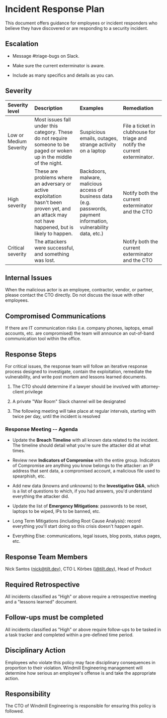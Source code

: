 # Incident Response Plan

This document offers guidance for employees or incident responders who
believe they have discovered or are responding to a security incident.

## Escalation

- Message #triage-bugs on Slack.

- Make sure the current exterminator is aware.

- Include as many specifics and details as you can.

## Severity

| **Severity level**     | **Description**                                                                                                                                    | **Examples**                                                                                                          | **Remediation**                                                                                              |
| :--------------------- | :------------------------------------------------------------------------------------------------------------------------------------------------- | :-------------------------------------------------------------------------------------------------------------------- | :----------------------------------------------------------------------------------------------------------- |
| Low or Medium Severity | Most issues fall under this category. These do not require someone to be paged or woken up in the middle of the night.                             | Suspicious emails, outages, strange activity on a laptop                                                              | File a ticket in clubhouse for triage and notify the current exterminator.                        |
| High severity          | These are problems where an adversary or active exploitation hasn't been proven yet, and an attack may not have happened, but is likely to happen. | Backdoors, malware, malicious access of business data (e.g. passwords, payment information, vulnerability data, etc.) | Notify both the current exterminator and the CTO |
| Critical severity      | The attackers were successful, and something was lost.                                                                                             |                                                                                                                       |  Notify both the current exterminator and the CTO                                                        |

## Internal Issues

When the malicious actor is an employee, contractor, vendor, or partner,
please contact the CTO directly.
Do not discuss the issue with other employees.

## Compromised Communications

If there are IT communication risks (i.e. company phones, laptops, email
accounts, etc. are compromised) the team will announce an out-of-band
communication tool within the office.

## Response Steps

For critical issues, the response team will follow an iterative response
process designed to investigate, contain the exploitation, remediate the
vulnerability, and write post mortem and lessons learned documents.

1.  The CTO should determine if a
    lawyer should be involved with attorney-client privilege

2.  A private "War Room" Slack channel will be designated

3.  The following meeting will take place at regular intervals, starting
    with twice per day, until the incident is resolved

### Response Meeting -- Agenda

- Update the **Breach Timeline** with all known data related to the
  incident. The timeline should detail what you're sure the attacker
  did at what times.

- Review new **Indicators of Compromise** with the entire group.
  Indicators of Compromise are anything you know belongs to the
  attacker: an IP address that sent data, a compromised account, a
  malicious file used to spearphish, etc.

- Add new data (knowns and unknowns) to the **Investigative Q&A**,
  which is a list of questions to which, if you had answers, you'd
  understand everything the attacker did.

- Update the list of **Emergency Mitigations**: passwords to be reset,
  laptops to be wiped, IPs to be banned, etc.

- Long Term Mitigations (including Root Cause Analysis): record
  everything you'll start doing so this crisis doesn't happen again.

- Everything Else: communications, legal issues, blog posts, status
  pages, etc.

## Response Team Members

Nick Santos (nick@tilt.dev), CTO
L Körbes (l@tilt.dev), Head of Product

## Required Retrospective

All incidents classified as "High" or above require a retrospective meeting and a "lessons learned" document.

## Follow-ups must be completed

All incidents classified as "High" or above require follow-ups to be tasked in a task tracker and completed within a pre-defined time period.

## Disciplinary Action

Employees who violate this policy may face disciplinary consequences in
proportion to their violation. Windmill Engineering management will determine how
serious an employee's offense is and take the appropriate action.

## Responsibility

The CTO of Windmill Engineering is responsible for ensuring this policy is
followed.
